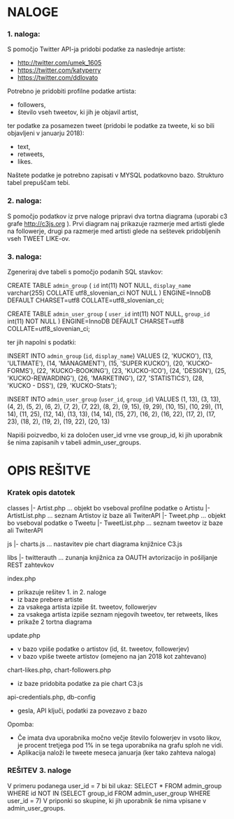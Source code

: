 # NALOGE #

### 1. naloga: ###

S pomočjo Twitter API-ja pridobi podatke za naslednje artiste:
* http://twitter.com/umek_1605
* https://twitter.com/katyperry
* https://twitter.com/ddlovato

Potrebno je pridobiti profilne podatke artista:
* followers,
* število vseh tweetov, ki jih je objavil artist,

ter podatke za posamezen tweet (pridobi le podatke za tweete, ki so bili objavljeni v januarju 2018):
* text,
* retweets,
* likes.

Naštete podatke je potrebno zapisati v MYSQL podatkovno bazo. Strukturo tabel prepuščam tebi.


### 2. naloga: ###

S pomočjo podatkov iz prve naloge pripravi dva tortna diagrama (uporabi c3 grafe http://c3js.org ). 
Prvi diagram naj prikazuje razmerje med artisti glede na followerje, drugi pa razmerje med artisti glede na seštevek pridobljenih vseh TWEET LIKE-ov. 


### 3. naloga: ###

Zgeneriraj dve tabeli s pomočjo podanih SQL stavkov:

CREATE TABLE `admin_group` (
  `id` int(11) NOT NULL,
  `display_name` varchar(255) COLLATE utf8_slovenian_ci NOT NULL
) ENGINE=InnoDB DEFAULT CHARSET=utf8 COLLATE=utf8_slovenian_ci;

CREATE TABLE `admin_user_group` (
  `user_id` int(11) NOT NULL,
  `group_id` int(11) NOT NULL
) ENGINE=InnoDB DEFAULT CHARSET=utf8 COLLATE=utf8_slovenian_ci;

ter jih napolni s podatki:

INSERT INTO `admin_group` (`id`, `display_name`) VALUES
(2, 'KUCKO'),
(13, 'ULTIMATE'),
(14, 'MANAGMENT'),
(15, 'SUPER KUCKO'),
(20, 'KUCKO-FORMS'),
(22, 'KUCKO-BOOKING'),
(23, 'KUCKO-ICO'),
(24, 'DESIGN'),
(25, 'KUCKO-REWARDING'),
(26, 'MARKETING'),
(27, 'STATISTICS'),
(28, 'KUCKO - DSS'),
(29, 'KUCKO-Stats');

INSERT INTO `admin_user_group` (`user_id`, `group_id`) VALUES
(1, 13),
(3, 13),
(4, 2),
(5, 2),
(6, 2),
(7, 2),
(7, 22),
(8, 2),
(9, 15),
(9, 29),
(10, 15),
(10, 29),
(11, 14),
(11, 25),
(12, 14),
(13, 13),
(14, 14),
(15, 27),
(16, 2),
(16, 22),
(17, 2),
(17, 23),
(18, 2),
(19, 2),
(19, 22),
(20, 13)

Napiši poizvedbo, ki za določen user_id vrne vse group_id, ki jih uporabnik še nima zapisanih v tabeli admin_user_groups.

# OPIS REŠITVE #

### Kratek opis datotek ###

classes
 |- Artist.php ... objekt bo vseboval profilne podatke o Artistu
 |- ArtistList.php ... seznam Artistov iz baze ali TwiterAPI
 |- Tweet.php ...  objekt bo vseboval podatke o Tweetu
 |- TweetList.php  ... seznam tweetov iz baze ali TwiterAPI

js
 |- charts.js ... nastavitev pie chart diagrama knjižnice C3.js

libs
 |- twitterauth ... zunanja knjižnica za OAUTH avtorizacijo in pošiljanje REST zahtevkov

index.php
- prikazuje rešitev 1. in 2. naloge
- iz baze prebere artiste
- za vsakega artista izpiše št. tweetov, followerjev
- za vsakega artista izpiše seznam njegovih tweetov, ter retweets, likes 
- prikaže 2 tortna diagrama

update.php
- v bazo vpiše podatke o artistov (id, št. tweetov, followerjev)
- v bazo vpiše tweete artistov (omejeno na jan 2018 kot zahtevano)

chart-likes.php, chart-followers.php
- iz baze pridobita podatke za pie chart C3.js

api-credentials.php, db-config
- gesla, API ključi, podatki za povezavo z bazo

Opomba:
- Če imata dva uporabnika močno večje število folowerjev in vsoto likov, je procent tretjega pod 1% in se tega uporabnika na grafu sploh ne vidi.
- Aplikacija naloži le tweete meseca januarja (ker tako zahteva naloga)


### REŠITEV 3. naloge ###

V primeru podanega user_id = 7 bi bil ukaz:
SELECT * FROM admin_group WHERE id NOT IN (SELECT group_id FROM admin_user_group WHERE user_id = 7)
V priponki so skupine, ki jih uporabnik še nima vpisane v admin_user_groups.